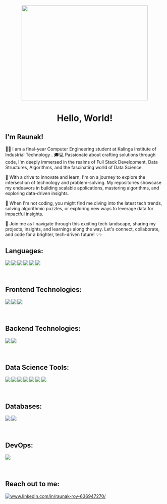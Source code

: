 <h1 align="center"> <img src = "https://analyticsindiamag.com/wp-content/uploads/2018/12/developer-dribbble.gif" height="300px" width="400px"></h1>

<h1 align="center"> Hello, World! </h1>

<h2> I'm Raunak! </h2>


👨‍🎓 I am a final-year Computer Engineering student at Kalinga Institute of Industrial Technology . 🎓💻 Passionate about crafting solutions through code, I'm deeply immersed in the realms of Full Stack Development, Data Structures, Algorithms, and the fascinating world of Data Science.

🚀 With a drive to innovate and learn, I'm on a journey to explore the intersection of technology and problem-solving. My repositories showcase my endeavors in building scalable applications, mastering algorithms, and exploring data-driven insights.

🌟 When I'm not coding, you might find me diving into the latest tech trends, solving algorithmic puzzles, or exploring new ways to leverage data for impactful insights.

🔭 Join me as I navigate through this exciting tech landscape, sharing my projects, insights, and learnings along the way. Let's connect, collaborate, and code for a brighter, tech-driven future! 💡✨


<h2> Languages: </h2>
<p><img align = "left" src = "https://img.shields.io/badge/c-%2300599C.svg?style=for-the-badge&logo=c&logoColor=white"></img>
<img align = "left" src = "https://img.shields.io/badge/c++-%2300599C.svg?style=for-the-badge&logo=c%2B%2B&logoColor=white"></img>
<img align = "left" src = "https://img.shields.io/badge/java-%23ED8B00.svg?style=for-the-badge&logo=openjdk&logoColor=white"></img>
<img align = "left" src = "https://img.shields.io/badge/python-3670A0?style=for-the-badge&logo=python&logoColor=ffdd54"></img>
<img align = "left" src = "https://img.shields.io/badge/javascript-%23323330.svg?style=for-the-badge&logo=javascript&logoColor=%23F7DF1E"></img>
<img align = "left" src = "https://img.shields.io/badge/php-%23777BB4.svg?style=for-the-badge&logo=php&logoColor=white"></img>

<br><br><br>

<h2> Frontend Technologies: </h2>
<p>
  <img align = "left" src = "https://img.shields.io/badge/html5-%23E34F26.svg?style=for-the-badge&logo=html5&logoColor=white"></img>
  <img align = "left" src = "https://img.shields.io/badge/css3-%231572B6.svg?style=for-the-badge&logo=css3&logoColor=white"></img>
  <img align = "left" src = "https://img.shields.io/badge/bootstrap-%238511FA.svg?style=for-the-badge&logo=bootstrap&logoColor=white"></img>
</p>

<br><br><br>

<h2> Backend Technologies: </h2>
<p>
  <img align = "left" src = "https://img.shields.io/badge/node.js-6DA55F?style=for-the-badge&logo=node.js&logoColor=white"></img>
  <img align = "left" src = "https://img.shields.io/badge/flask-%23000.svg?style=for-the-badge&logo=flask&logoColor=white"></img>
</p>

<br><br><br>

<h2> Data Science Tools: </h2>
<p>
  <img align = "left" src = "https://img.shields.io/badge/Keras-%23D00000.svg?style=for-the-badge&logo=Keras&logoColor=white"></img>
  <img align = "left" src = "https://img.shields.io/badge/Matplotlib-%23ffffff.svg?style=for-the-badge&logo=Matplotlib&logoColor=black"></img>
  <img align = "left" src = "https://img.shields.io/badge/Plotly-%233F4F75.svg?style=for-the-badge&logo=plotly&logoColor=white"></img>
  <img align = "left" src = "https://img.shields.io/badge/PyTorch-%23EE4C2C.svg?style=for-the-badge&logo=PyTorch&logoColor=white"></img>
  <img align = "left" src = "https://img.shields.io/badge/scikit--learn-%23F7931E.svg?style=for-the-badge&logo=scikit-learn&logoColor=white"></img>
  <img align = "left" src = "https://img.shields.io/badge/TensorFlow-%23FF6F00.svg?style=for-the-badge&logo=TensorFlow&logoColor=white"></img>
  <img align = "left" src = "https://img.shields.io/badge/power_bi-F2C811?style=for-the-badge&logo=powerbi&logoColor=black"></img>
</p>

<br><br><br>

<h2> Databases: </h2>
<p>
  <img align = "left" src = "https://img.shields.io/badge/mysql-%2300f.svg?style=for-the-badge&logo=mysql&logoColor=white"></img>
  <img align = "left" src = "https://img.shields.io/badge/MongoDB-%234ea94b.svg?style=for-the-badge&logo=mongodb&logoColor=white"></img>
</p>

<br><br><br>

<h2> DevOps: </h2>
<p>
  <img align = "left" src = "https://img.shields.io/badge/docker-%230db7ed.svg?style=for-the-badge&logo=docker&logoColor=white"></img>
</p>

<br><br><br>

<h2> Reach out to me: </h2>
<p align="left">
<a href="https://www.linkedin.com/in/raunak-roy-636947270/" target="_blank"><img src="https://img.shields.io/badge/linkedin-%230077B5.svg?style=for-the-badge&logo=linkedin&logoColor=white" alt="www.linkedin.com/in/raunak-roy-636947270/"/></a>


<!--
**Varun1300211/Varun1300211** is a ✨ _special_ ✨ repository because its `README.md` (this file) appears on your GitHub profile.

Here are some ideas to get you started:

- 🔭 I’m currently working on ...
- 🌱 I’m currently learning ...
- 👯 I’m looking to collaborate on ...
- 🤔 I’m looking for help with ...
- 💬 Ask me about ...
- 📫 How to reach me: ...
- 😄 Pronouns: ...
- ⚡ Fun fact: ...
-->
